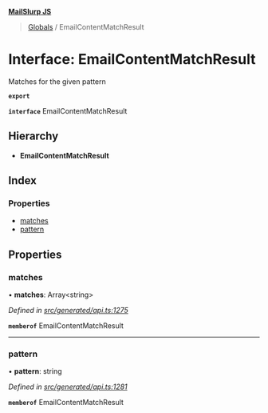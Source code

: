 **[MailSlurp JS](../README.md)**

> [Globals](../README.md) / EmailContentMatchResult

# Interface: EmailContentMatchResult

Matches for the given pattern

**`export`** 

**`interface`** EmailContentMatchResult

## Hierarchy

* **EmailContentMatchResult**

## Index

### Properties

* [matches](emailcontentmatchresult.md#matches)
* [pattern](emailcontentmatchresult.md#pattern)

## Properties

### matches

•  **matches**: Array\<string>

*Defined in [src/generated/api.ts:1275](https://github.com/mailslurp/mailslurp-client/blob/36fa2ad/src/generated/api.ts#L1275)*

**`memberof`** EmailContentMatchResult

___

### pattern

•  **pattern**: string

*Defined in [src/generated/api.ts:1281](https://github.com/mailslurp/mailslurp-client/blob/36fa2ad/src/generated/api.ts#L1281)*

**`memberof`** EmailContentMatchResult
